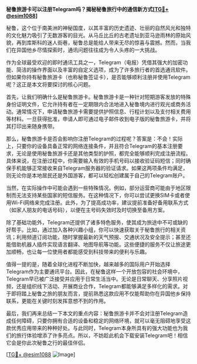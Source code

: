 **秘鲁旅游卡可以注册Telegram吗？揭秘秘鲁旅行中的通信新方式[[TG💪+ @esim1088](https://t.me/s/esim1088)]**

秘鲁，这个位于南美洲的神秘国度，以其丰富的历史遗迹、壮丽的自然风光和独特的文化魅力吸引了无数游客的目光。从马丘比丘的古老遗址到亚马逊雨林的原始风貌，再到库斯科的迷人街巷，秘鲁总是能给人带来无尽的惊喜与震撼。然而，当我们在异国他乡尽情探索时，通讯问题往往成为令人头疼的一大挑战。

作为全球最受欢迎的即时通讯工具之一，Telegram（电报）凭借其强大的加密功能、简洁的操作界面以及丰富的自定义选项，成为了许多旅行者的首选通讯软件。但如果你持有秘鲁旅游卡（也称秘鲁签证卡），是否能够顺利注册并使用Telegram呢？这正是本文将要探讨的核心问题。

首先，让我们明确什么是秘鲁旅游卡。秘鲁旅游卡是一种针对短期游客发放的特殊身份证明文件，它允许持有者在一定期限内合法地进入秘鲁境内进行观光或商务活动。通常情况下，申请秘鲁旅游卡需要提供护照信息、行程计划以及支付相关费用等材料。一旦获得批准，申请人即可通过电子邮件收到电子版的秘鲁旅游卡，并将其打印出来随身携带。

那么，秘鲁旅游卡是否会影响你注册Telegram的过程呢？答案是：不会！实际上，只要你的设备具备正常的网络连接条件，并且符合Telegram的基本注册要求，无论是使用秘鲁旅游卡还是其他类型的护照，都完全能够顺利完成注册流程。具体来说，在注册过程中，你需要输入有效的手机号码以接收验证码短信；同时确保手机能够正常接收来自Telegram服务器的验证请求。如果这两项条件均满足，则无论你是本地居民还是外国游客，都可以轻松创建属于自己的Telegram账户。

当然，在实际操作中可能会遇到一些特殊情况。例如，部分运营商可能由于地区限制而无法支持某些国家的短信服务。在这种情况下，你可以尝试更换SIM卡或者使用Wi-Fi网络来完成注册。此外，为了提高成功率，建议提前准备好备用联系方式（如家人朋友的电话号码），以便在主号码失效时及时切换至备用方案。

除了基础功能外，Telegram还提供了诸多特色服务，使其成为旅途中不可或缺的好帮手。比如，通过加入各种兴趣小组，你可以快速获取关于秘鲁旅行的相关资讯；利用频道订阅功能，随时掌握最新的天气预报、交通状况及安全提示；甚至还能借助机器人插件实现语言翻译、地图导航等功能。这些便捷的服务不仅让旅途更加顺畅，也让每一位使用者都能感受到科技带来的便利与乐趣。

值得一提的是，随着全球化进程不断加快，越来越多的国际用户开始选择Telegram作为主要通讯平台。因此，在秘鲁这样一个开放包容的社会环境中，Telegram早已被广泛接受并应用于日常生活当中。无论是日常聊天、分享照片视频，还是组织线下活动、开展商业合作，Telegram都能够满足多样化的需求。对于即将踏上秘鲁之旅的朋友而言，提前熟悉这款应用不仅能帮助你在异国他乡保持联系，更能在关键时刻发挥意想不到的作用。

最后，我们再来总结一下本文的重点内容：秘鲁旅游卡并不会对注册Telegram造成任何障碍，只要你拥有合适的设备和稳定的网络环境，就可以毫无阻碍地享受这款优秀应用带来的种种好处。与此同时，Telegram本身所具有的强大功能也为我们的旅行体验增添了许多亮点。所以，不妨趁此机会下载安装Telegram吧！相信它会是你此次秘鲁之行的最佳伴侣。

[[TG💪+ @esim1088](https://t.me/s/esim1088) ![Image](https://i.postimg.cc/4NQfJmqS/Snipaste-2025-05-13-00-14-12.png)]